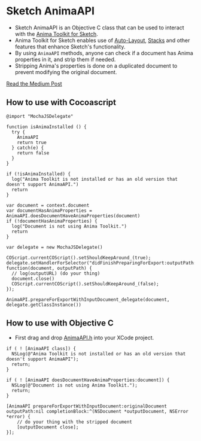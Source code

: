 # Sketch AnimaAPI

* Sketch AnimaAPI is an Objective C class that can be used to interact with the [Anima Toolkit for Sketch](https://www.animaapp.com).
* Anima Toolkit for Sketch enables use of [Auto-Layout](https://animaapp.github.io/docs/v1/auto-layout/), [Stacks](https://animaapp.github.io/docs/v1/auto-layout/12-stacks-flexbox.html) and other features that enhance Sketch's functionality.
* By using `AnimaAPI` methods, anyone can check if a document has Anima properties in it, and strip them if needed.
* Stripping Anima's properties is done on a duplicated document to prevent modifying the original document.

[Read the Medium Post](https://medium.com/@AnimaApp/with-great-power-comes-ed8bb3dc5e4d)

## How to use with Cocoascript
```
@import "MochaJSDelegate"

function isAnimaInstalled () {
  try {
    AnimaAPI
    return true
  } catch(e) {
    return false
  }
}

if (!isAnimaInstalled) {
  log("Anima Toolkit is not installed or has an old version that doesn't support AnimaAPI.")
  return
}

var document = context.document
var documentHasAnimaProperties = AnimaAPI.doesDocumentHaveAnimaProperties(document)
if (!documentHasAnimaProperties) {
  log("Document is not using Anima Toolkit.")
  return
}

var delegate = new MochaJSDelegate()

COScript.currentCOScript().setShouldKeepAround_(true);
delegate.setHandlerForSelector("didFinishPreparingForExport:outputPath:", function(document, outputPath) {
  // log(outputURL) (do your thing)
  document.close()
  COScript.currentCOScript().setShouldKeepAround_(false);
});

AnimaAPI.prepareForExportWithInputDocument_delegate(document, delegate.getClassInstance())
```

## How to use with Objective C
* First drag and drop [AnimaAPI.h](https://github.com/AnimaApp/Sketch-AnimaAPI/blob/master/AnimaAPI.h) into your XCode project.
```
if ( ! [AnimaAPI class]) {
  NSLog(@"Anima Toolkit is not installed or has an old version that doesn't support AnimaAPI");
  return;
}

if ( ! [AnimaAPI doesDocumentHaveAnimaProperties:document]) {
  NSLog(@"Document is not using Anima Toolkit.");
  return;
}

[AnimaAPI prepareForExportWithInputDocument:originalDocument outputPath:nil completionBlock:^(NSDocument *outputDocument, NSError *error) {
    // do your thing with the stripped document
    [outputDocument close];
}];
```
